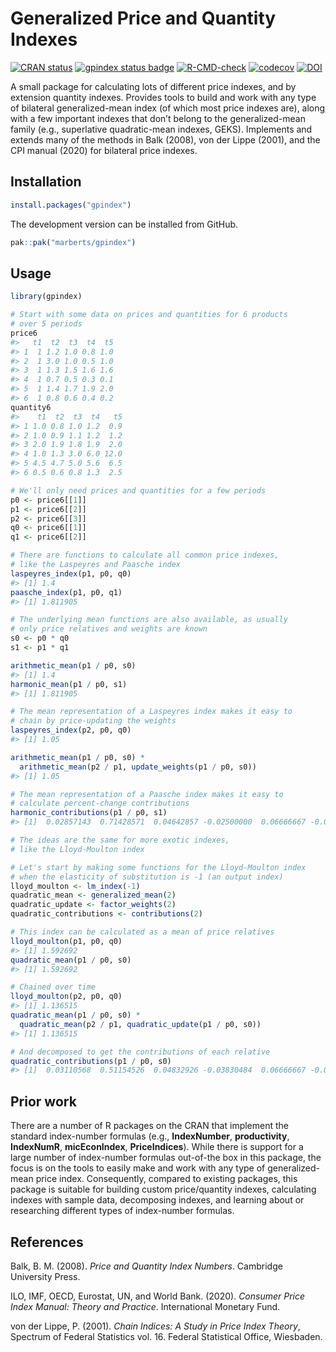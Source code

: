 
<!-- README.md is generated from README.Rmd. Please edit that file. -->

# Generalized Price and Quantity Indexes

<!-- Badges -->

[![CRAN
status](https://www.r-pkg.org/badges/version/gpindex)](https://cran.r-project.org/package=gpindex)
[![gpindex status
badge](https://marberts.r-universe.dev/badges/gpindex)](https://marberts.r-universe.dev)
[![R-CMD-check](https://github.com/marberts/gpindex/workflows/R-CMD-check/badge.svg)](https://github.com/marberts/gpindex/actions)
[![codecov](https://codecov.io/gh/marberts/gpindex/branch/master/graph/badge.svg?token=lHDHsGHsLd)](https://app.codecov.io/gh/marberts/gpindex)
[![DOI](https://zenodo.org/badge/261861375.svg)](https://zenodo.org/doi/10.5281/zenodo.10097742)

A small package for calculating lots of different price indexes, and by
extension quantity indexes. Provides tools to build and work with any
type of bilateral generalized-mean index (of which most price indexes
are), along with a few important indexes that don’t belong to the
generalized-mean family (e.g., superlative quadratic-mean indexes,
GEKS). Implements and extends many of the methods in Balk (2008), von
der Lippe (2001), and the CPI manual (2020) for bilateral price indexes.

## Installation

``` r
install.packages("gpindex")
```

The development version can be installed from GitHub.

``` r
pak::pak("marberts/gpindex")
```

## Usage

``` r
library(gpindex)

# Start with some data on prices and quantities for 6 products
# over 5 periods
price6
#>   t1  t2  t3  t4  t5
#> 1  1 1.2 1.0 0.8 1.0
#> 2  1 3.0 1.0 0.5 1.0
#> 3  1 1.3 1.5 1.6 1.6
#> 4  1 0.7 0.5 0.3 0.1
#> 5  1 1.4 1.7 1.9 2.0
#> 6  1 0.8 0.6 0.4 0.2
quantity6
#>    t1  t2  t3  t4   t5
#> 1 1.0 0.8 1.0 1.2  0.9
#> 2 1.0 0.9 1.1 1.2  1.2
#> 3 2.0 1.9 1.8 1.9  2.0
#> 4 1.0 1.3 3.0 6.0 12.0
#> 5 4.5 4.7 5.0 5.6  6.5
#> 6 0.5 0.6 0.8 1.3  2.5

# We'll only need prices and quantities for a few periods
p0 <- price6[[1]]
p1 <- price6[[2]]
p2 <- price6[[3]]
q0 <- price6[[1]]
q1 <- price6[[2]]

# There are functions to calculate all common price indexes,
# like the Laspeyres and Paasche index
laspeyres_index(p1, p0, q0)
#> [1] 1.4
paasche_index(p1, p0, q1)
#> [1] 1.811905

# The underlying mean functions are also available, as usually
# only price relatives and weights are known
s0 <- p0 * q0
s1 <- p1 * q1

arithmetic_mean(p1 / p0, s0)
#> [1] 1.4
harmonic_mean(p1 / p0, s1)
#> [1] 1.811905

# The mean representation of a Laspeyres index makes it easy to
# chain by price-updating the weights
laspeyres_index(p2, p0, q0)
#> [1] 1.05

arithmetic_mean(p1 / p0, s0) *
  arithmetic_mean(p2 / p1, update_weights(p1 / p0, s0))
#> [1] 1.05

# The mean representation of a Paasche index makes it easy to
# calculate percent-change contributions
harmonic_contributions(p1 / p0, s1)
#> [1]  0.02857143  0.71428571  0.04642857 -0.02500000  0.06666667 -0.01904762

# The ideas are the same for more exotic indexes,
# like the Lloyd-Moulton index

# Let's start by making some functions for the Lloyd-Moulton index
# when the elasticity of substitution is -1 (an output index)
lloyd_moulton <- lm_index(-1)
quadratic_mean <- generalized_mean(2)
quadratic_update <- factor_weights(2)
quadratic_contributions <- contributions(2)

# This index can be calculated as a mean of price relatives
lloyd_moulton(p1, p0, q0)
#> [1] 1.592692
quadratic_mean(p1 / p0, s0)
#> [1] 1.592692

# Chained over time
lloyd_moulton(p2, p0, q0)
#> [1] 1.136515
quadratic_mean(p1 / p0, s0) *
  quadratic_mean(p2 / p1, quadratic_update(p1 / p0, s0))
#> [1] 1.136515

# And decomposed to get the contributions of each relative
quadratic_contributions(p1 / p0, s0)
#> [1]  0.03110568  0.51154526  0.04832926 -0.03830484  0.06666667 -0.02665039
```

## Prior work

There are a number of R packages on the CRAN that implement the standard
index-number formulas (e.g., **IndexNumber**, **productivity**,
**IndexNumR**, **micEconIndex**, **PriceIndices**). While there is
support for a large number of index-number formulas out-of-the box in
this package, the focus is on the tools to easily make and work with any
type of generalized-mean price index. Consequently, compared to existing
packages, this package is suitable for building custom price/quantity
indexes, calculating indexes with sample data, decomposing indexes, and
learning about or researching different types of index-number formulas.

## References

Balk, B. M. (2008). *Price and Quantity Index Numbers*. Cambridge
University Press.

ILO, IMF, OECD, Eurostat, UN, and World Bank. (2020). *Consumer Price
Index Manual: Theory and Practice*. International Monetary Fund.

von der Lippe, P. (2001). *Chain Indices: A Study in Price Index
Theory*, Spectrum of Federal Statistics vol. 16. Federal Statistical
Office, Wiesbaden.
